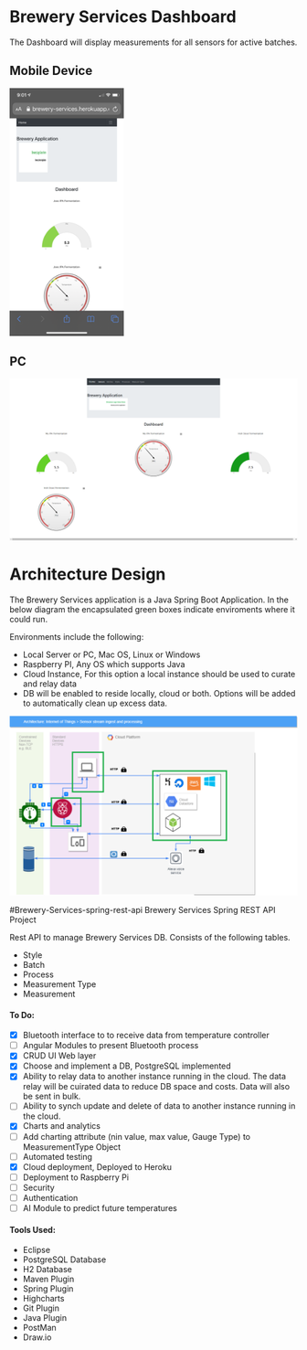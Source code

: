 # Brewery Services Dashboard
The Dashboard will display measurements for all sensors for active batches.

## Mobile Device

<img src="https://github.com/jslawinsk/brewery-services/blob/master/documentation/MobileDashboard.png" width="200">

## PC

<img src="https://github.com/jslawinsk/brewery-services/blob/master/documentation/PcDashboard.png" width="650">

# Architecture Design

The Brewery Services application is a Java Spring Boot Application. In the below diagram the encapsulated green boxes indicate enviroments where it could run. 

Environments include the following:
- Local Server or PC, Mac OS, Linux or Windows
- Raspberry PI, Any OS which supports Java
- Cloud Instance, For this option a local instance should be used to curate and relay data
- DB will be enabled to reside locally, cloud or both. Options will be added to automatically clean up excess data. 

 ![Architecture Diagram](https://github.com/jslawinsk/brewery-services/blob/master/documentation/BrewTechDiagSpringApp.png)

#Brewery-Services-spring-rest-api
Brewery Services Spring REST API Project

Rest API to manage Brewery Services DB. 
Consists of the following tables.
- Style
- Batch
- Process
- Measurement Type
- Measurement

#### To Do:
- [X] Bluetooth interface to to receive data from temperature controller
- [ ] Angular Modules to present Bluetooth process
- [X] CRUD UI Web layer
- [X] Choose and implement a DB, PostgreSQL implemented
- [X] Ability to relay data to another instance running in the cloud. The data relay will be cuirated data to reduce DB space and costs. Data will also be sent in bulk.
- [ ] Ability to synch update and delete of data to another instance running in the cloud. 
- [X] Charts and analytics
- [ ] Add charting attribute (nin value, max value, Gauge Type) to MeasurementType Object
- [ ] Automated testing
- [X] Cloud deployment, Deployed to Heroku
- [ ] Deployment to Raspberry Pi
- [ ] Security
- [ ] Authentication
- [ ] AI Module to predict future temperatures

#### Tools Used:
- Eclipse
- PostgreSQL Database
- H2 Database
- Maven Plugin 
- Spring Plugin
- Highcharts
- Git Plugin
- Java Plugin
- PostMan
- Draw.io